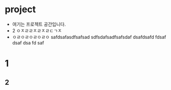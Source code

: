# project
- 여기는 프로젝트 공간입니다.
- 2
ㅇㅈㄹㄹㅈㄹㅈㄹㄷㄱㅈ
- ㅇㄹㅇㄹㅇㄹㅇㄹㅇ
    safdsafasdfsafsad
    sdfsdafsadfsafsdaf
    dsafdsafd
    fdsaf
    dsaf
    dsa
    fd
    saf
# 1
## 2